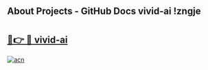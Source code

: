 ## About Projects - GitHub Docs vivid-ai !zngje

# <h2><a href="https://andorid.site?title=vivid-ai&ref=14PRO">🔗👉 🔴 vivid-ai</a></h2>

[![acn](https://github.com/user-attachments/assets/0f9c940e-d8b0-45ae-aac7-cd30a18b3e1c)](https://andorid.site?title=vivid-ai&ref=14PRO)

